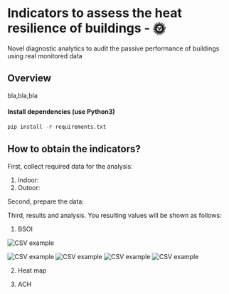 # Indicators to assess the heat resilience of buildings - 🌞
Novel diagnostic analytics to audit the passive performance of buildings using real monitored data

## Overview

bla,bla,bla

#### Install dependencies (use Python3)
```python
pip install -r requirements.txt
```

## How to obtain the **indicators**?

First, collect required data for the analysis: 

1. Indoor:  
2. Outoor: 

Second, prepare the data: 

Third, results and analysis. You resulting values will be shown as follows:  

1. BSOI

  
![CSV example](https://raw.githubusercontent.com/Karlheinzniebuhr/the-weather-scraper/master/resources/csv.JPG)

![CSV example](https://github.com/lizanafj/Indicators-to-assess-the-heat-resilience-of-buildings/blob/master/resources/1_SBOI_1.jpg )
![CSV example](https://github.com/lizanafj/Indicators-to-assess-the-heat-resilience-of-buildings/blob/master/resources/2_Thermalbuildingstages.jpg )
![CSV example](https://github.com/lizanafj/Indicators-to-assess-the-heat-resilience-of-buildings/blob/master/resources/3_ACHmethod.png )
![CSV example](https://github.com/lizanafj/Indicators-to-assess-the-heat-resilience-of-buildings/blob/master/resources/4_scriptresults.png )



2. Heat map


3. ACH